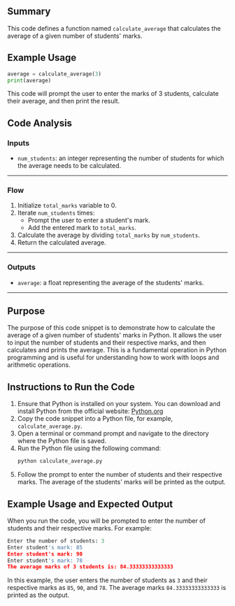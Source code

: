 ## Summary
This code defines a function named `calculate_average` that calculates the average of a given number of students' marks.

## Example Usage
```python
average = calculate_average(3)
print(average)
```
This code will prompt the user to enter the marks of 3 students, calculate their average, and then print the result.

## Code Analysis
### Inputs
- `num_students`: an integer representing the number of students for which the average needs to be calculated.
___
### Flow
1. Initialize `total_marks` variable to 0.
2. Iterate `num_students` times:
   - Prompt the user to enter a student's mark.
   - Add the entered mark to `total_marks`.
3. Calculate the average by dividing `total_marks` by `num_students`.
4. Return the calculated average.
___
### Outputs
- `average`: a float representing the average of the students' marks.
___

## Purpose
The purpose of this code snippet is to demonstrate how to calculate the average of a given number of students' marks in Python. It allows the user to input the number of students and their respective marks, and then calculates and prints the average. This is a fundamental operation in Python programming and is useful for understanding how to work with loops and arithmetic operations.

## Instructions to Run the Code
1. Ensure that Python is installed on your system. You can download and install Python from the official website: [Python.org](https://www.python.org/)
2. Copy the code snippet into a Python file, for example, `calculate_average.py`.
3. Open a terminal or command prompt and navigate to the directory where the Python file is saved.
4. Run the Python file using the following command:
   ```bash
   python calculate_average.py
   ```
5. Follow the prompt to enter the number of students and their respective marks. The average of the students' marks will be printed as the output.

## Example Usage and Expected Output
When you run the code, you will be prompted to enter the number of students and their respective marks. For example:
```python
Enter the number of students: 3
Enter student's mark: 85
Enter student's mark: 90
Enter student's mark: 78
The average marks of 3 students is: 84.33333333333333
```
In this example, the user enters the number of students as `3` and their respective marks as `85`, `90`, and `78`. The average marks `84.33333333333333` is printed as the output.
